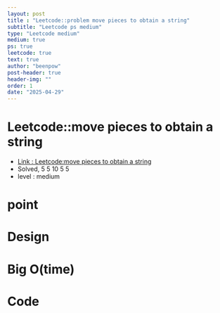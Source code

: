 ```yaml
---
layout: post
title : "Leetcode::problem move pieces to obtain a string"
subtitle: "Leetcode ps medium"
type: "Leetcode medium"
medium: true
ps: true
leetcode: true
text: true
author: "beenpow"
post-header: true
header-img: ""
order: 1
date: "2025-04-29"
---
```


# Leetcode::move pieces to obtain a string
- [Link : Leetcode:move pieces to obtain a string]()
- Solved, 5 5 10 5 5
- level : medium
# point

# Design


# Big O(time)

# Code

```cpp

```
